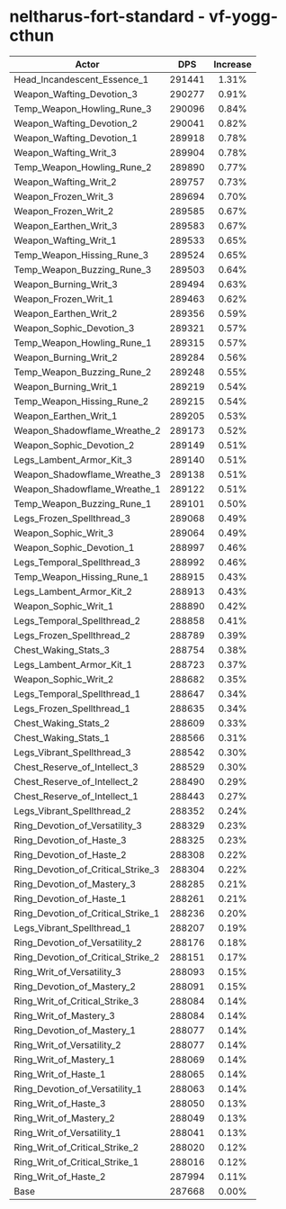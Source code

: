 # neltharus-fort-standard - vf-yogg-cthun
| Actor | DPS | Increase |
|---|:---:|:---:|
|Head_Incandescent_Essence_1|291441|1.31%|
|Weapon_Wafting_Devotion_3|290277|0.91%|
|Temp_Weapon_Howling_Rune_3|290096|0.84%|
|Weapon_Wafting_Devotion_2|290041|0.82%|
|Weapon_Wafting_Devotion_1|289918|0.78%|
|Weapon_Wafting_Writ_3|289904|0.78%|
|Temp_Weapon_Howling_Rune_2|289890|0.77%|
|Weapon_Wafting_Writ_2|289757|0.73%|
|Weapon_Frozen_Writ_3|289694|0.70%|
|Weapon_Frozen_Writ_2|289585|0.67%|
|Weapon_Earthen_Writ_3|289583|0.67%|
|Weapon_Wafting_Writ_1|289533|0.65%|
|Temp_Weapon_Hissing_Rune_3|289524|0.65%|
|Temp_Weapon_Buzzing_Rune_3|289503|0.64%|
|Weapon_Burning_Writ_3|289494|0.63%|
|Weapon_Frozen_Writ_1|289463|0.62%|
|Weapon_Earthen_Writ_2|289356|0.59%|
|Weapon_Sophic_Devotion_3|289321|0.57%|
|Temp_Weapon_Howling_Rune_1|289315|0.57%|
|Weapon_Burning_Writ_2|289284|0.56%|
|Temp_Weapon_Buzzing_Rune_2|289248|0.55%|
|Weapon_Burning_Writ_1|289219|0.54%|
|Temp_Weapon_Hissing_Rune_2|289215|0.54%|
|Weapon_Earthen_Writ_1|289205|0.53%|
|Weapon_Shadowflame_Wreathe_2|289173|0.52%|
|Weapon_Sophic_Devotion_2|289149|0.51%|
|Legs_Lambent_Armor_Kit_3|289140|0.51%|
|Weapon_Shadowflame_Wreathe_3|289138|0.51%|
|Weapon_Shadowflame_Wreathe_1|289122|0.51%|
|Temp_Weapon_Buzzing_Rune_1|289101|0.50%|
|Legs_Frozen_Spellthread_3|289068|0.49%|
|Weapon_Sophic_Writ_3|289064|0.49%|
|Weapon_Sophic_Devotion_1|288997|0.46%|
|Legs_Temporal_Spellthread_3|288992|0.46%|
|Temp_Weapon_Hissing_Rune_1|288915|0.43%|
|Legs_Lambent_Armor_Kit_2|288913|0.43%|
|Weapon_Sophic_Writ_1|288890|0.42%|
|Legs_Temporal_Spellthread_2|288858|0.41%|
|Legs_Frozen_Spellthread_2|288789|0.39%|
|Chest_Waking_Stats_3|288754|0.38%|
|Legs_Lambent_Armor_Kit_1|288723|0.37%|
|Weapon_Sophic_Writ_2|288682|0.35%|
|Legs_Temporal_Spellthread_1|288647|0.34%|
|Legs_Frozen_Spellthread_1|288635|0.34%|
|Chest_Waking_Stats_2|288609|0.33%|
|Chest_Waking_Stats_1|288566|0.31%|
|Legs_Vibrant_Spellthread_3|288542|0.30%|
|Chest_Reserve_of_Intellect_3|288529|0.30%|
|Chest_Reserve_of_Intellect_2|288490|0.29%|
|Chest_Reserve_of_Intellect_1|288443|0.27%|
|Legs_Vibrant_Spellthread_2|288352|0.24%|
|Ring_Devotion_of_Versatility_3|288329|0.23%|
|Ring_Devotion_of_Haste_3|288325|0.23%|
|Ring_Devotion_of_Haste_2|288308|0.22%|
|Ring_Devotion_of_Critical_Strike_3|288304|0.22%|
|Ring_Devotion_of_Mastery_3|288285|0.21%|
|Ring_Devotion_of_Haste_1|288261|0.21%|
|Ring_Devotion_of_Critical_Strike_1|288236|0.20%|
|Legs_Vibrant_Spellthread_1|288207|0.19%|
|Ring_Devotion_of_Versatility_2|288176|0.18%|
|Ring_Devotion_of_Critical_Strike_2|288151|0.17%|
|Ring_Writ_of_Versatility_3|288093|0.15%|
|Ring_Devotion_of_Mastery_2|288091|0.15%|
|Ring_Writ_of_Critical_Strike_3|288084|0.14%|
|Ring_Writ_of_Mastery_3|288084|0.14%|
|Ring_Devotion_of_Mastery_1|288077|0.14%|
|Ring_Writ_of_Versatility_2|288077|0.14%|
|Ring_Writ_of_Mastery_1|288069|0.14%|
|Ring_Writ_of_Haste_1|288065|0.14%|
|Ring_Devotion_of_Versatility_1|288063|0.14%|
|Ring_Writ_of_Haste_3|288050|0.13%|
|Ring_Writ_of_Mastery_2|288049|0.13%|
|Ring_Writ_of_Versatility_1|288041|0.13%|
|Ring_Writ_of_Critical_Strike_2|288020|0.12%|
|Ring_Writ_of_Critical_Strike_1|288016|0.12%|
|Ring_Writ_of_Haste_2|287994|0.11%|
|Base|287668|0.00%|
